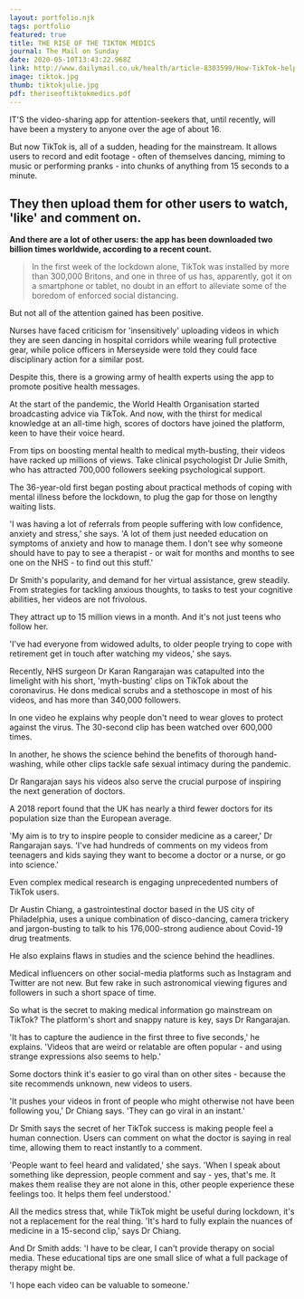 ```yaml
---
layout: portfolio.njk
tags: portfolio
featured: true
title: THE RISE OF THE TIKTOK MEDICS
journal: The Mail on Sunday
date: 2020-05-10T13:43:22.968Z
link: http://www.dailymail.co.uk/health/article-8303599/How-TikTok-help-survive-Covid-19-lockdown
image: tiktok.jpg
thumb: tiktokjulie.jpg
pdf: theriseoftiktokmedics.pdf
---
```

IT'S the video-sharing app for attention-seekers that, until recently, will have been a mystery to anyone over the age of about 16.

But now TikTok is, all of a sudden, heading for the mainstream. It allows users to record and edit footage - often of themselves dancing, miming to music or performing pranks - into chunks of anything from 15 seconds to a minute.

## They then upload them for other users to watch, 'like' and comment on.

**And there are a lot of other users: the app has been downloaded two billion times worldwide, according to a recent count.**

> In the first week of the lockdown alone, TikTok was installed by more than 300,000 Britons, and one in three of us has, apparently, got it on a smartphone or tablet, no doubt in an effort to alleviate some of the boredom of enforced social distancing.

But not all of the attention gained has been positive.

Nurses have faced criticism for 'insensitively' uploading videos in which they are seen dancing in hospital corridors while wearing full protective gear, while police officers in Merseyside were told they could face disciplinary action for a similar post.

Despite this, there is a growing army of health experts using the app to promote positive health messages.

At the start of the pandemic, the World Health Organisation started broadcasting advice via TikTok. And now, with the thirst for medical knowledge at an all-time high, scores of doctors have joined the platform, keen to have their voice heard.

From tips on boosting mental health to medical myth-busting, their videos have racked up millions of views. Take clinical psychologist Dr Julie Smith, who has attracted 700,000 followers seeking psychological support.

The 36-year-old first began posting about practical methods of coping with mental illness before the lockdown, to plug the gap for those on lengthy waiting lists.

'I was having a lot of referrals from people suffering with low confidence, anxiety and stress,' she says. 'A lot of them just needed education on symptoms of anxiety and how to manage them. I don't see why someone should have to pay to see a therapist - or wait for months and months to see one on the NHS - to find out this stuff.' 

Dr Smith's popularity, and demand for her virtual assistance, grew steadily. From strategies for tackling anxious thoughts, to tasks to test your cognitive abilities, her videos are not frivolous.

They attract up to 15 million views in a month. And it's not just teens who follow her. 

'I've had everyone from widowed adults, to older people trying to cope with retirement get in touch after watching my videos,' she says.

Recently, NHS surgeon Dr Karan Rangarajan was catapulted into the limelight with his short, 'myth-busting' clips on TikTok about the coronavirus. He dons medical scrubs and a stethoscope in most of his videos, and has more than 340,000 followers.

In one video he explains why people don't need to wear gloves to protect against the virus. The 30-second clip has been watched over 600,000 times. 

In another, he shows the science behind the benefits of thorough hand-washing, while other clips tackle safe sexual intimacy during the pandemic.

Dr Rangarajan says his videos also serve the crucial purpose of inspiring the next generation of doctors. 

A 2018 report found that the UK has nearly a third fewer doctors for its population size than the European average. 

'My aim is to try to inspire people to consider medicine as a career,' Dr Rangarajan says. 'I've had hundreds of comments on my videos from teenagers and kids saying they want to become a doctor or a nurse, or go into science.' 

Even complex medical research is engaging unprecedented numbers of TikTok users. 

Dr Austin Chiang, a gastrointestinal doctor based in the US city of Philadelphia, uses a unique combination of disco-dancing, camera trickery and jargon-busting to talk to his 176,000-strong audience about Covid-19 drug treatments. 

He also explains flaws in studies and the science behind the headlines.

Medical influencers on other social-media platforms such as Instagram and Twitter are not new. But few rake in such astronomical viewing figures and followers in such a short space of time.

So what is the secret to making medical information go mainstream on TikTok? The platform's short and snappy nature is key, says Dr Rangarajan. 

'It has to capture the audience in the first three to five seconds,' he explains. 'Videos that are weird or relatable are often popular - and using strange expressions also seems to help.'  

Some doctors think it's easier to go viral than on other sites - because the site recommends unknown, new videos to users. 

'It pushes your videos in front of people who might otherwise not have been following you,' Dr Chiang says. 'They can go viral in an instant.' 

Dr Smith says the secret of her TikTok success is making people feel a human connection. Users can comment on what the doctor is saying in real time, allowing them to react instantly to a comment.

'People want to feel heard and validated,' she says. 'When I speak about something like depression, people comment and say - yes, that's me. It makes them realise they are not alone in this, other people experience these feelings too. It helps them feel understood.' 

All the medics stress that, while TikTok might be useful during lockdown, it's not a replacement for the real thing. 'It's hard to fully explain the nuances of medicine in a 15-second clip,' says Dr Chiang.

And Dr Smith adds: 'I have to be clear, I can't provide therapy on social media. These educational tips are one small slice of what a full package of therapy might be.

'I hope each video can be valuable to someone.'